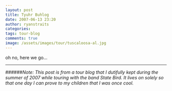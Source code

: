 ```yaml
---
layout: post
title: Tyuhr Buhlog
date: 2007-06-13 23:20
author: ryanstraits
categories: 
tags: tour-blog
comments: true
image: /assets/images/tour/tuscaloosa-al.jpg
---
```

oh no, here we go...

---

######*Note: This post is from a tour blog that I dutifully kept during the summer of 2007 while touring with the band State Bird. It lives on solely so that one day I can prove to my children that I was once cool.*
